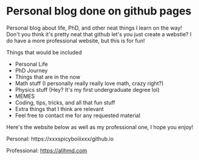 # Personal blog done on github pages

Personal blog about life, PhD, and other neat things I learn on the way! Don't you think it's pretty neat that github let's you just create a webstie? I do have a more professional website, but this is for fun! 

Things that would be included 

- Personal Life
- PhD Journey
- Things that are in the now
- Math stuff (I personally really really love math, crazy right?) 
- Physics stuff (Hey? It's my first undergraduate degree lol)
- MEMES
- Coding, tips, tricks, and all that fun stuff
- Extra things that I think are relevant
- Feel free to contact me for any requested material

Here's the website below as well as my professional one, I hope you enjoy! 

Personal: https://xxxspicyboiiixxx/github.io

Professional: https://alihmd.com 



